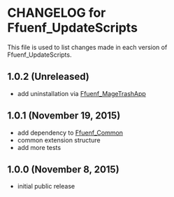# CHANGELOG for Ffuenf_UpdateScripts

This file is used to list changes made in each version of Ffuenf_UpdateScripts.

## 1.0.2 (Unreleased)

* add uninstallation via [Ffuenf_MageTrashApp](https://github.com/ffuenf/Ffuenf_MageTrashApp)

## 1.0.1 (November 19, 2015)

* add dependency to [Ffuenf_Common](https://github.com/ffuenf/Ffuenf_Common)
* common extension structure
* add more tests

## 1.0.0 (November 8, 2015)

* initial public release
